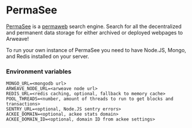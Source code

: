 # PermaSee
[PermaSee](https://permasee.com) is a [permaweb](https://arweave.org) search engine. Search for all the decentralized and permanent data storage for either archived or deployed webpages to Arweave!

To run your own instance of PermaSee you need to have Node.JS, Mongo, and Redis installed on your server.

### Environment variables
```env
MONGO_URL=<mongodb url>
ARWEAVE_NODE_URL=<arweave node url>
REDIS_URL=<redis caching, optional, fallback to memory cache>
POOL_THREADS=<number, amount of threads to run to get blocks and transactions>
SENTRY_URL=<optional, Node.JS sentry errors>
ACKEE_DOMAIN=<optional, ackee stats domain>
ACKEE_DOMAIN_ID=<optional, domain ID from ackee settings>
```